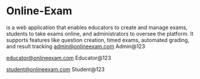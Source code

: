 # Online-Exam
is a web application that enables educators to create and manage exams, students to take exams online, and administrators to oversee the platform. It supports features like question creation, timed exams, automated grading, and result tracking
admin@onlineexam.com
Admin@123

educator@onlineexam.com
Educator@123

student@onlineexam.com
Student@123
